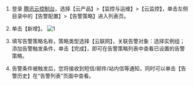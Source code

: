 1. 登录 [腾讯云控制台](https://console.cloud.tencent.com/)，选择【云产品】>【监控与运维】>【云监控】，单击左侧目录中的【告警配置】>【告警策略】进入列表页。
2. 单击【新增】。
 ![1](https://main.qcloudimg.com/raw/3e72e0faeb4ac9c020ab9dee92ec94dd.png)
3. 填写告警策略名称，策略类型选择【云联网】，关联告警对象：选择实例组；
 添加告警触发条件，单击【完成】，即可在告警策略列表中查看已设置的告警策略。

4. 告警条件被触发后，您将接收到短信/邮件/站内信等通知，同时可以单击【告警历史】在“告警列表”页面中查看。
